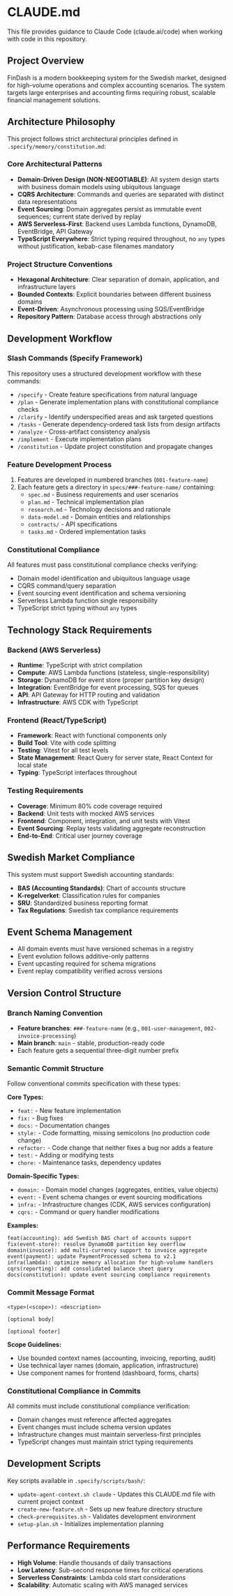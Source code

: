 # CLAUDE.md

This file provides guidance to Claude Code (claude.ai/code) when working with code in this repository.

## Project Overview

FinDash is a modern bookkeeping system for the Swedish market, designed for high-volume operations and complex accounting scenarios. The system targets large enterprises and accounting firms requiring robust, scalable financial management solutions.

## Architecture Philosophy

This project follows strict architectural principles defined in `.specify/memory/constitution.md`:

### Core Architectural Patterns
- **Domain-Driven Design (NON-NEGOTIABLE)**: All system design starts with business domain models using ubiquitous language
- **CQRS Architecture**: Commands and queries are separated with distinct data representations
- **Event Sourcing**: Domain aggregates persist as immutable event sequences; current state derived by replay
- **AWS Serverless-First**: Backend uses Lambda functions, DynamoDB, EventBridge, API Gateway
- **TypeScript Everywhere**: Strict typing required throughout, no `any` types without justification, kebab-case filenames mandatory

### Project Structure Conventions
- **Hexagonal Architecture**: Clear separation of domain, application, and infrastructure layers
- **Bounded Contexts**: Explicit boundaries between different business domains
- **Event-Driven**: Asynchronous processing using SQS/EventBridge
- **Repository Pattern**: Database access through abstractions only

## Development Workflow

### Slash Commands (Specify Framework)
This repository uses a structured development workflow with these commands:
- `/specify` - Create feature specifications from natural language
- `/plan` - Generate implementation plans with constitutional compliance checks
- `/clarify` - Identify underspecified areas and ask targeted questions
- `/tasks` - Generate dependency-ordered task lists from design artifacts
- `/analyze` - Cross-artifact consistency analysis
- `/implement` - Execute implementation plans
- `/constitution` - Update project constitution and propagate changes

### Feature Development Process
1. Features are developed in numbered branches (`001-feature-name`)
2. Each feature gets a directory in `specs/###-feature-name/` containing:
   - `spec.md` - Business requirements and user scenarios
   - `plan.md` - Technical implementation plan
   - `research.md` - Technology decisions and rationale
   - `data-model.md` - Domain entities and relationships
   - `contracts/` - API specifications
   - `tasks.md` - Ordered implementation tasks

### Constitutional Compliance
All features must pass constitutional compliance checks verifying:
- Domain model identification and ubiquitous language usage
- CQRS command/query separation
- Event sourcing event identification and schema versioning
- Serverless Lambda function single responsibility
- TypeScript strict typing without `any` types

## Technology Stack Requirements

### Backend (AWS Serverless)
- **Runtime**: TypeScript with strict compilation
- **Compute**: AWS Lambda functions (stateless, single-responsibility)
- **Storage**: DynamoDB for event store (proper partition key design)
- **Integration**: EventBridge for event processing, SQS for queues
- **API**: API Gateway for HTTP routing and validation
- **Infrastructure**: AWS CDK with TypeScript

### Frontend (React/TypeScript)
- **Framework**: React with functional components only
- **Build Tool**: Vite with code splitting
- **Testing**: Vitest for all test levels
- **State Management**: React Query for server state, React Context for local state
- **Typing**: TypeScript interfaces throughout

### Testing Requirements
- **Coverage**: Minimum 80% code coverage required
- **Backend**: Unit tests with mocked AWS services
- **Frontend**: Component, integration, and unit tests with Vitest
- **Event Sourcing**: Replay tests validating aggregate reconstruction
- **End-to-End**: Critical user journey coverage

## Swedish Market Compliance

This system must support Swedish accounting standards:
- **BAS (Accounting Standards)**: Chart of accounts structure
- **K-regelverket**: Classification rules for companies
- **SRU**: Standardized business reporting format
- **Tax Regulations**: Swedish tax compliance requirements

## Event Schema Management

- All domain events must have versioned schemas in a registry
- Event evolution follows additive-only patterns
- Event upcasting required for schema migrations
- Event replay compatibility verified across versions

## Version Control Structure

### Branch Naming Convention
- **Feature branches**: `###-feature-name` (e.g., `001-user-management`, `002-invoice-processing`)
- **Main branch**: `main` - stable, production-ready code
- Each feature gets a sequential three-digit number prefix

### Semantic Commit Structure
Follow conventional commits specification with these types:

**Core Types:**
- `feat:` - New feature implementation
- `fix:` - Bug fixes
- `docs:` - Documentation changes
- `style:` - Code formatting, missing semicolons (no production code change)
- `refactor:` - Code change that neither fixes a bug nor adds a feature
- `test:` - Adding or modifying tests
- `chore:` - Maintenance tasks, dependency updates

**Domain-Specific Types:**
- `domain:` - Domain model changes (aggregates, entities, value objects)
- `event:` - Event schema changes or event sourcing modifications
- `infra:` - Infrastructure changes (CDK, AWS services configuration)
- `cqrs:` - Command or query handler modifications

**Examples:**
```
feat(accounting): add Swedish BAS chart of accounts support
fix(event-store): resolve DynamoDB partition key overflow
domain(invoice): add multi-currency support to invoice aggregate
event(payment): update PaymentProcessed schema to v2.1
infra(lambda): optimize memory allocation for high-volume handlers
cqrs(reporting): add consolidated balance sheet query
docs(constitution): update event sourcing compliance requirements
```

### Commit Message Format
```
<type>(<scope>): <description>

[optional body]

[optional footer]
```

**Scope Guidelines:**
- Use bounded context names (accounting, invoicing, reporting, audit)
- Use technical layer names (domain, application, infrastructure)
- Use component names for frontend (dashboard, forms, charts)

### Constitutional Compliance in Commits
All commits must include constitutional compliance verification:
- Domain changes must reference affected aggregates
- Event changes must include schema version updates
- Infrastructure changes must maintain serverless-first principles
- TypeScript changes must maintain strict typing requirements

## Development Scripts

Key scripts available in `.specify/scripts/bash/`:
- `update-agent-context.sh claude` - Updates this CLAUDE.md file with current project context
- `create-new-feature.sh` - Sets up new feature directory structure
- `check-prerequisites.sh` - Validates development environment
- `setup-plan.sh` - Initializes implementation planning

## Performance Requirements

- **High Volume**: Handle thousands of daily transactions
- **Low Latency**: Sub-second response times for critical operations
- **Serverless Constraints**: Lambda cold start considerations
- **Scalability**: Automatic scaling with AWS managed services